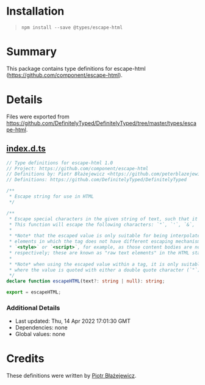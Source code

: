 # Installation
> `npm install --save @types/escape-html`

# Summary
This package contains type definitions for escape-html (https://github.com/component/escape-html).

# Details
Files were exported from https://github.com/DefinitelyTyped/DefinitelyTyped/tree/master/types/escape-html.
## [index.d.ts](https://github.com/DefinitelyTyped/DefinitelyTyped/tree/master/types/escape-html/index.d.ts)
````ts
// Type definitions for escape-html 1.0
// Project: https://github.com/component/escape-html
// Definitions by: Piotr Błażejewicz <https://github.com/peterblazejewicz>
// Definitions: https://github.com/DefinitelyTyped/DefinitelyTyped

/**
 * Escape string for use in HTML
 */

/**
 * Escape special characters in the given string of text, such that it can be interpolated in HTML content.
 * This function will escape the following characters: `"`, `'`, `&`, `<`, and `>`.
 *
 * *Note* that the escaped value is only suitable for being interpolated into HTML as the text content of
 * elements in which the tag does not have different escaping mechanisms (it cannot be placed inside
 * `<style>` or `<script>`, for example, as those content bodies are not HTML, but CSS and JavaScript,
 * respectively; these are known as "raw text elements" in the HTML standard).
 *
 * *Note* when using the escaped value within a tag, it is only suitable as the value of an attribute,
 * where the value is quoted with either a double quote character (`"`) or a single quote character (`'`).
 */
declare function escapeHTML(text?: string | null): string;

export = escapeHTML;

````

### Additional Details
 * Last updated: Thu, 14 Apr 2022 17:01:30 GMT
 * Dependencies: none
 * Global values: none

# Credits
These definitions were written by [Piotr Błażejewicz](https://github.com/peterblazejewicz).
